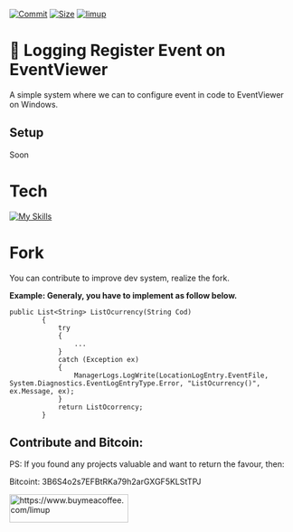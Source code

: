 [![Commit](https://img.shields.io/github/commit-activity/m/limup/logging)](https://img.shields.io/github/commit-activity/y/limup/logging)
[![Size](https://img.shields.io/github/repo-size/limup/logging)](https://img.shields.io/github/repo-size/limup/logging)
[![limup](https://img.shields.io/github/followers/limup?style=plastic)](https://img.shields.io/github/followers/limup?style=social)

# 💎 Logging Register Event on EventViewer
A simple system where we can to configure event in code to EventViewer on Windows.

## Setup 

Soon

# Tech
[![My Skills](https://skillicons.dev/icons?i=cs,dotnet)](https://skillicons.dev)

# Fork

You can contribute to improve dev system, realize the fork.

**Example: Generaly, you have to implement as follow below.**
```
public List<String> ListOcurrency(String Cod)
        {
            try
            {
                ...
            }
            catch (Exception ex)
            {
                ManagerLogs.LogWrite(LocationLogEntry.EventFile, System.Diagnostics.EventLogEntryType.Error, "ListOcurrency()", ex.Message, ex);
            }
            return ListOcorrency;
        }
```

## Contribute and Bitcoin:
PS: If you found any projects valuable and want to return the favour, then:

Bitcoint: 3B6S4o2s7EFBtRKa79h2arGXGF5KLStTPJ

<a href="https://www.buymeacoffee.com/limup"> <img align="left" src="https://cdn.buymeacoffee.com/buttons/v2/default-yellow.png" height="50" width="210" alt="https://www.buymeacoffee.com/limup" /></a><br/>

